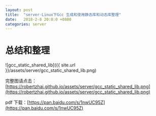 ```yaml
---
layout: post
title:  "server-Linux下Gcc 生成和使用静态库和动态库整理"
date:   2018-2-8 20:0:0 +0800
categories: server
---
```


# 总结和整理 


![gcc_static_shared_lib]({{ site.url }}/assets/server/gcc_static_shared_lib.png)

完整图请点击：[https://robertzhai.github.io/assets/server/gcc_static_shared_lib.png](https://robertzhai.github.io/assets/server/gcc_static_shared_lib.png)

pdf 下载：[https://pan.baidu.com/s/1nwUC95Z](https://pan.baidu.com/s/1nwUC95Z)